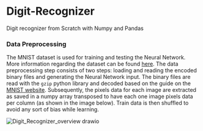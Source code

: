 # Digit-Recognizer
Digit recognizer from Scratch with Numpy and Pandas

### Data Preprocessing
The MNIST dataset is used for training and testing the Neural Network. More information regarding the dataset can be found [here](http://yann.lecun.com/exdb/mnist/).
The data preprocessing step consists of two steps: loading and reading the encoded binary files and generating the Neural Network input. The binary files are read with the 
`gzip` python library and decoded based on the guide on the [MNIST website](http://yann.lecun.com/exdb/mnist/). Subsequently, the pixels data for each image are extracted as saved in a numpy array transposed to have 
each one image pixels data per column (as shown in the image below).
Train data is then shuffled to avoid any sort of bias while learning.

![Digit_Recognizer_overview drawio](https://user-images.githubusercontent.com/60779914/158414671-697d35ff-4e3e-4fce-914f-610df7b7460d.png)
